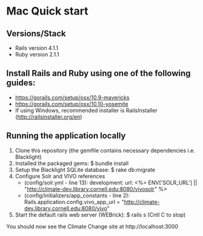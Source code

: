 
# Mac Quick start

## Versions/Stack
* Rails version 4.1.1
* Ruby version 2.1.1

## Install Rails and Ruby using one of the following guides:
* https://gorails.com/setup/osx/10.9-mavericks
* https://gorails.com/setup/osx/10.10-yosemite
* If using Windows, recommended installer is RailsInstaller (http://railsinstaller.org/en)

## Running the application locally

1. Clone this repository (the gemfile contains necessary dependencies i.e. Blacklight)
2. Installed the packaged gems: $ bundle install 
3. Setup the Blacklight SQLite database: $ rake db:migrate
4. Configure Solr and VIVO references 
   * (config/solr.yml - line 13): 
  development:
  url: <%= ENV['SOLR_URL'] || "http://climate-dev.library.cornell.edu:8080/vivosolr" %>
   * (config/initializers/app_constants - line 2):
  Rails.application.config.vivo_app_url = "http://climate-dev.library.cornell.edu:8080/vivo"
5. Start the default rails web server (WEBrick): $ rails s (Cntl C to stop)

You should now see the Climate Change site at http://localhost:3000
